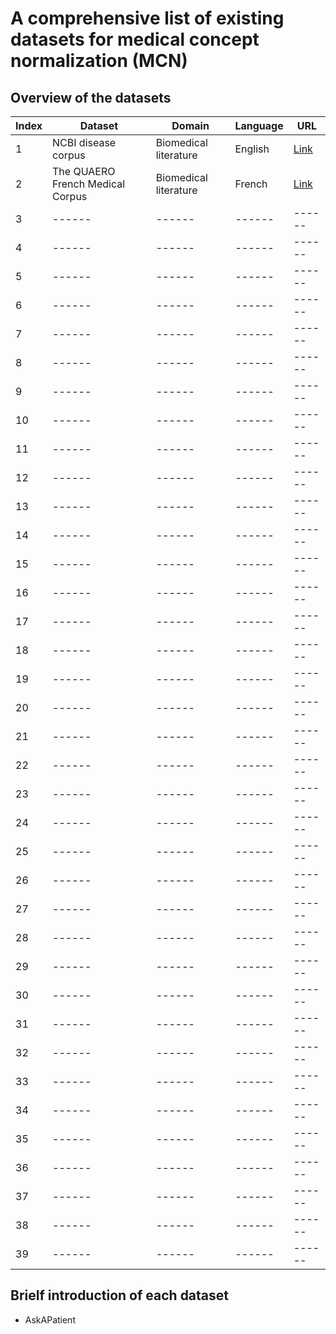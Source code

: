 # A comprehensive list of existing datasets for medical concept normalization (MCN)

## Overview of the datasets

| Index | Dataset | Domain | Language | URL |
| ------ | ------ | ------ | ------ | ------ |
| 1 | NCBI disease corpus | Biomedical literature | English | [Link](https://www.ncbi.nlm.nih.gov/research/bionlp/Data/disease/) |
| 2 | The QUAERO French Medical Corpus | Biomedical literature | French | [Link](https://quaerofrenchmed.limsi.fr) |
| 3 | ------ | ------ | ------ | ------ |
| 4 | ------ | ------ | ------ | ------ |
| 5 | ------ | ------ | ------ | ------ |
| 6 | ------ | ------ | ------ | ------ |
| 7 | ------ | ------ | ------ | ------ |
| 8 | ------ | ------ | ------ | ------ |
| 9 | ------ | ------ | ------ | ------ |
| 10 | ------ | ------ | ------ | ------ |
| 11 | ------ | ------ | ------ | ------ |
| 12 | ------ | ------ | ------ | ------ |
| 13 | ------ | ------ | ------ | ------ |
| 14 | ------ | ------ | ------ | ------ |
| 15 | ------ | ------ | ------ | ------ |
| 16 | ------ | ------ | ------ | ------ |
| 17 | ------ | ------ | ------ | ------ |
| 18 | ------ | ------ | ------ | ------ |
| 19 | ------ | ------ | ------ | ------ |
| 20 | ------ | ------ | ------ | ------ |
| 21 | ------ | ------ | ------ | ------ |
| 22 | ------ | ------ | ------ | ------ |
| 23 | ------ | ------ | ------ | ------ |
| 24 | ------ | ------ | ------ | ------ |
| 25 | ------ | ------ | ------ | ------ |
| 26 | ------ | ------ | ------ | ------ |
| 27 | ------ | ------ | ------ | ------ |
| 28 | ------ | ------ | ------ | ------ |
| 29 | ------ | ------ | ------ | ------ |
| 30 | ------ | ------ | ------ | ------ |
| 31 | ------ | ------ | ------ | ------ |
| 32 | ------ | ------ | ------ | ------ |
| 33 | ------ | ------ | ------ | ------ |
| 34 | ------ | ------ | ------ | ------ |
| 35 | ------ | ------ | ------ | ------ |
| 36 | ------ | ------ | ------ | ------ |
| 37 | ------ | ------ | ------ | ------ |
| 38 | ------ | ------ | ------ | ------ |
| 39 | ------ | ------ | ------ | ------ |

## Brielf introduction of each dataset

- AskAPatient 
